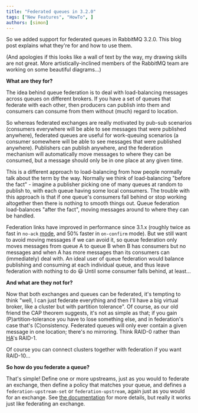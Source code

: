 ```yaml
---
title: "Federated queues in 3.2.0"
tags: ["New Features", "HowTo", ]
authors: [simon]
---
```


So we added support for federated queues in RabbitMQ 3.2.0. This blog post explains what they're for and how to use them.

<!-- truncate -->

(And apologies if this looks like a wall of text by the way, my drawing skills are not great. More artistically-inclined members of the RabbitMQ team are working on some beautiful diagrams...)

**What are they for?**

The idea behind queue federation is to deal with load-balancing messages across queues on different brokers. If you have a set of queues that federate with each other, then producers can publish into them and consumers can consume from them without (much) regard to location.

So whereas federated exchanges are really motivated by pub-sub scenarios (consumers everywhere will be able to see messages that were published anywhere), federated queues are useful for work-queuing scenarios (a consumer somewhere will be able to see messages that were published anywhere). Publishers can publish anywhere, and the federation mechanism will automatically move messages to where they can be consumed, but a message should only be in one place at any given time.

This is a different approach to load-balancing from how people normally talk about the term by the way. Normally we think of load-balancing "before the fact" - imagine a publisher picking one of many queues at random to publish to, with each queue having some local consumers. The trouble with this approach is that if one queue's consumers fall behind or stop working altogether then there is nothing to smooth things out. Queue federation load-balances "after the fact", moving messages around to where they can be handled.

Federation links have improved in performance since 3.1.x (roughly twice as fast in `no-ack` [mode](https://www.rabbitmq.com/federation-reference.html), and 50% faster in `on-confirm` mode). But we still want to avoid moving messages if we can avoid it, so queue federation only moves messages from queue A to queue B when B has consumers but no messages and when A has more messages than its consumers can (immediately) deal with. An ideal user of queue federation would balance publishing and consuming at each individual queue, and thus leave federation with nothing to do :smiley: Until some consumer falls behind, at least...

**And what are they not for?**

Now that both exchanges and queues can be federated, it's tempting to think "well, I can just federate everything and then I'll have a big virtual broker, like a cluster but with partition tolerance". Of course, as our old friend the CAP theorem suggests, it's not as simple as that; if you gain (P)artition-tolerance you have to lose something else, and in federation's case that's (C)onsistency. Federated queues will only ever contain a given message in one location; there's no mirroring. Think RAID-0 rather than [HA](https://www.rabbitmq.com/ha.html)'s RAID-1.

Of course you can connect clusters together with federation if you want RAID-10...

**So how do you federate a queue?**

That's simple! Define one or more upstreams, just as you would to federate an exchange, then define a policy that matches your queue, and defines a `federation-upstream-set` or `federation-upstream`, again just as you would for an exchange. See [the documentation](https://www.rabbitmq.com/federation.html) for more details, but really it works just like federating an exchange.
